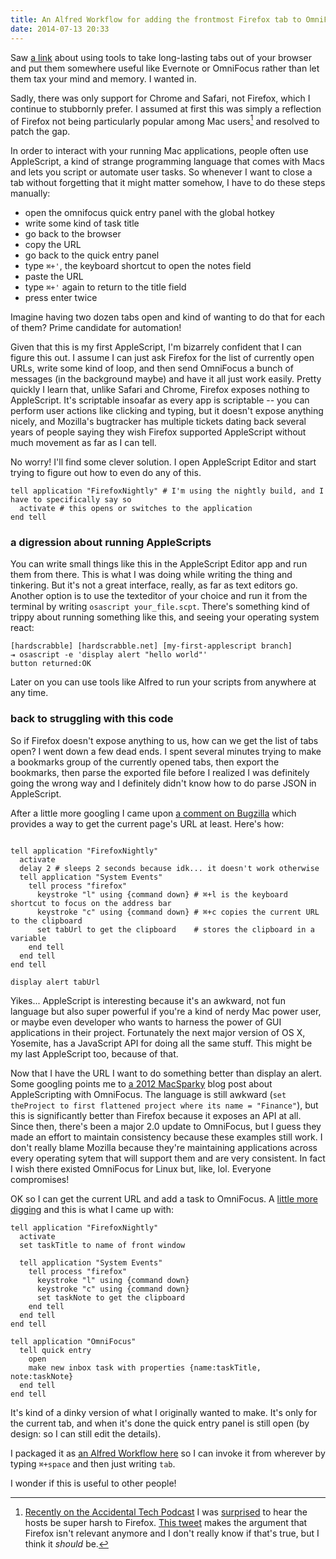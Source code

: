 ```yaml
---
title: An Alfred Workflow for adding the frontmost Firefox tab to OmniFocus with AppleScript
date: 2014-07-13 20:33
---
```


Saw [a link](http://www.macstories.net/linked/tools-to-organize-browser-tabs-for-mac-users/) about using tools to take long-lasting tabs out of your browser and put them somewhere useful like Evernote or OmniFocus rather than let them tax your mind and memory. I wanted in.

Sadly, there was only support for Chrome and Safari, not Firefox, which I continue to stubbornly prefer. I assumed at first this was simply a reflection of Firefox not being particularly popular among Mac users[^stats] and resolved to patch the gap.

[^stats]: [Recently on the Accidental Tech Podcast](http://atp.fm/episodes/73) I was [surprised](https://twitter.com/maxjacobson/status/487583151577763843) to hear the hosts be super harsh to Firefox. [This tweet](https://twitter.com/gruber/status/487768231927504898) makes the argument that Firefox isn't relevant anymore and I don't really know if that's true, but I think it *should* be.

In order to interact with your running Mac applications, people often use AppleScript, a kind of strange programming language that comes with Macs and lets you script or automate user tasks. So whenever I want to close a tab without forgetting that it might matter somehow, I have to do these steps manually:

* open the omnifocus quick entry panel with the global hotkey
* write some kind of task title
* go back to the browser
* copy the URL
* go back to the quick entry panel
* type `⌘+'`, the keyboard shortcut to open the notes field
* paste the URL
* type `⌘+'` again to return to the title field
* press enter twice

Imagine having two dozen tabs open and kind of wanting to do that for each of them? Prime candidate for automation!

Given that this is my first AppleScript, I'm bizarrely confident that I can figure this out. I assume I can just ask Firefox for the list of currently open URLs, write some kind of loop, and then send OmniFocus a bunch of messages (in the background maybe) and have it all just work easily. Pretty quickly I learn that, unlike Safari and Chrome, Firefox exposes nothing to AppleScript. It's scriptable insoafar as every app is scriptable -- you can perform user actions like clicking and typing, but it doesn't expose anything nicely, and Mozilla's bugtracker has multiple tickets dating back several years of people saying they wish Firefox supported AppleScript without much movement as far as I can tell.

No worry! I'll find some clever solution. I open AppleScript Editor and start trying to figure out how to even do any of this.

```applescript
tell application "FirefoxNightly" # I'm using the nightly build, and I have to specifically say so
  activate # this opens or switches to the application
end tell
```

### a digression about running AppleScripts

You can write small things like this in the AppleScript Editor app and run them from there. This is what I was doing while writing the thing and tinkering. But it's not a great interface, really, as far as text editors go. Another option is to use the texteditor of your choice and run it from the terminal by writing `osascript your_file.scpt`. There's something kind of trippy about running something like this, and seeing your operating system react:

```
[hardscrabble] [hardscrabble.net] [my-first-applescript branch]
⇥ osascript -e 'display alert "hello world"'
button returned:OK
```

Later on you can use tools like Alfred to run your scripts from anywhere at any time.

### back to struggling with this code

So if Firefox doesn't expose anything to us, how can we get the list of tabs open? I went down a few dead ends. I spent several minutes trying to make a bookmarks group of the currently opened tabs, then export the bookmarks, then parse the exported file before I realized I was definitely going the wrong way and I definitely didn't know how to do parse JSON in AppleScript.

After a little more googling I came upon [a comment on Bugzilla](https://bugzilla.mozilla.org/show_bug.cgi?id=516502#c21) which provides a way to get the current page's URL at least. Here's how:

```applescript

tell application "FirefoxNightly"
  activate
  delay 2 # sleeps 2 seconds because idk... it doesn't work otherwise
  tell application "System Events"
    tell process "firefox"
      keystroke "l" using {command down} # ⌘+l is the keyboard shortcut to focus on the address bar
      keystroke "c" using {command down} # ⌘+c copies the current URL to the clipboard
      set tabUrl to get the clipboard    # stores the clipboard in a variable
    end tell
  end tell
end tell

display alert tabUrl
```

Yikes... AppleScript is interesting because it's an awkward, not fun language but also super powerful if you're a kind of nerdy Mac power user, or maybe even developer who wants to harness the power of GUI applications in their project. Fortunately the next major version of OS X, Yosemite, has a JavaScript API for doing all the same stuff. This might be my last AppleScript too, because of that.

Now that I have the URL I want to do something better than display an alert. Some googling points me to [a 2012 MacSparky](http://macsparky.com/blog/2012/8/applescript-omnifocus-tasks) blog post about AppleScripting with OmniFocus. The language is still awkward (`set theProject to first flattened project where its name = "Finance"`), but this is significantly better than Firefox because it exposes an API at all. Since then, there's been a major 2.0 update to OmniFocus, but I guess they made an effort to maintain consistency because these examples still work. I don't really blame Mozilla because they're maintaining applications across every operating sytem that will support them and are very consistent. In fact I wish there existed OmniFocus for Linux but, like, lol. Everyone compromises!

OK so I can get the current URL and add a task to OmniFocus. A [little more digging](https://github.com/pilotmoon/PopClip-Extensions/blob/master/source/OmniFocus/OmniFocusAddInboxTask.applescript) and this is what I came up with:

```applescript
tell application "FirefoxNightly"
  activate
  set taskTitle to name of front window

  tell application "System Events"
    tell process "firefox"
      keystroke "l" using {command down}
      keystroke "c" using {command down}
      set taskNote to get the clipboard
    end tell
  end tell
end tell

tell application "OmniFocus"
  tell quick entry
    open
    make new inbox task with properties {name:taskTitle, note:taskNote}
  end tell
end tell
```

It's kind of a dinky version of what I originally wanted to make. It's only for the current tab, and when it's done the quick entry panel is still open (by design: so I can still edit the details).

I packaged it as [an Alfred Workflow here](https://github.com/maxjacobson/alfred-workflows/blob/master/Firefox%20tab%20to%20OmniFocus.alfredworkflow) so I can invoke it from wherever by typing `⌘+space` and then just writing `tab`.

I wonder if this is useful to other people!

